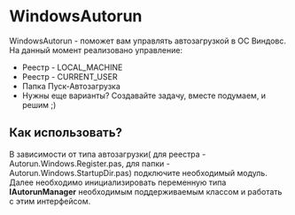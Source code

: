 # WindowsAutorun

WindowsAutorun - поможет вам управлять автозагрузкой в ОС Виндовс. На данный момент реализовано управление:
 - Реестр - LOCAL_MACHINE
 - Реестр - CURRENT_USER
 - Папка Пуск-Автозагрузка
 - Нужны еще варианты? Создавайте задачу, вместе подумаем, и решим ;)
 
## Как использовать?
В зависимости от типа автозагрузки( для реестра - Autorun.Windows.Register.pas, для папки - Autorun.Windows.StartupDir.pas) подключите необходимый модуль. Далее необходимо инициализировать переменную типа **IAutorunManager** необходимым поддерживаемым классом и работать с этим интерфейсом. 


